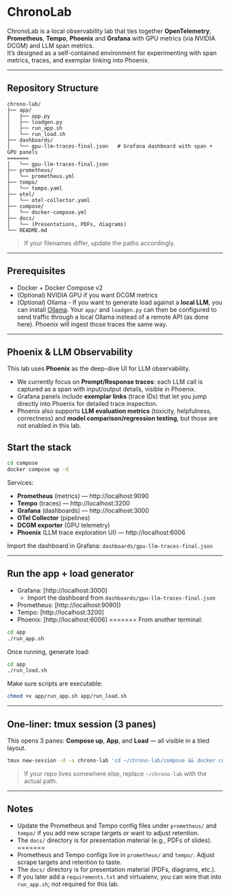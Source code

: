 # ChronoLab

ChronoLab is a local observability lab that ties together **OpenTelemetry**, **Prometheus**, **Tempo**, **Phoenix** and **Grafana** with GPU metrics (via NVIDIA DCGM) and LLM span metrics.  
It’s designed as a self-contained environment for experimenting with span metrics, traces, and exemplar linking into Phoenix.

---

## Repository Structure

```
chrono-lab/
├── app/
│   ├── app.py
│   ├── loadgen.py
│   ├── run_app.sh
│   └── run_load.sh
├── dashboards/
│   └── gpu-llm-traces-final.json   # Grafana dashboard with span + GPU panels
=======
│   └── gpu-llm-traces-final.json
├── prometheus/
│   └── prometheus.yml
├── tempo/
│   └── tempo.yaml
├── otel/
│   └── otel-collector.yaml
├── compose/
│   └── docker-compose.yml
├── docs/
│   └── (Presentations, PDFs, diagrams)
└── README.md
```

> If your filenames differ, update the paths accordingly.

---

## Prerequisites

- Docker + Docker Compose v2
- (Optional) NVIDIA GPU if you want DCGM metrics
- (Optional) Ollama - If you want to generate load against a **local LLM**, you can install [Ollama](https://ollama.com/). Your `app/` and `loadgen.py` can then be configured to send traffic through a local Ollama instead of a remote API (as done here). Phoenix will ingest those traces the same way.

---

## Phoenix & LLM Observability

This lab uses **Phoenix** as the deep-dive UI for LLM observability.

- We currently focus on **Prompt/Response traces**: each LLM call is captured as a span with input/output details, visible in Phoenix.
- Grafana panels include **exemplar links** (trace IDs) that let you jump directly into Phoenix for detailed trace inspection.
- Phoenix also supports **LLM evaluation metrics** (toxicity, helpfulness, correctness) and **model comparison/regression testing**, but those are not enabled in this lab.
  
## Start the stack

```bash
cd compose
docker compose up -d
```

Services:
- **Prometheus** (metrics) — http://localhost:9090
- **Tempo** (traces) — http://localhost:3200
- **Grafana** (dashboards) — http://localhost:3000
- **OTel Collector** (pipelines)
- **DCGM exporter** (GPU telemetry)
- **Phoenix** (LLM trace exploration UI) — http://localhost:6006


Import the dashboard in Grafana: `dashboards/gpu-llm-traces-final.json`

---

## Run the app + load generator

- Grafana: [http://localhost:3000]
  - Import the dashboard from `dashboards/gpu-llm-traces-final.json`  
- Prometheus: [http://localhost:9090])  
- Tempo: [http://localhost:3200]
- Phoenix: [http://localhost:6006]
=======
From another terminal:

```bash
cd app
./run_app.sh
```

Once running, generate load:

```bash
cd app
./run_load.sh
```

Make sure scripts are executable:
```bash
chmod +x app/run_app.sh app/run_load.sh
```

---

## One-liner: tmux session (3 panes)

This opens 3 panes: **Compose up**, **App**, and **Load** — all visible in a tiled layout.

```bash
tmux new-session -d -s chrono-lab 'cd ~/chrono-lab/compose && docker compose up -d' \;   split-window -h 'cd ~/chrono-lab/app && ./run_app.sh' \;   split-window -v 'cd ~/chrono-lab/app && ./run_load.sh' \;   select-layout tiled \; attach
```

> If your repo lives somewhere else, replace `~/chrono-lab` with the actual path.

---

## Notes

- Update the Prometheus and Tempo config files under `prometheus/` and `tempo/` if you add new scrape targets or want to adjust retention.  
- The `docs/` directory is for presentation material (e.g., PDFs of slides).  
=======
- Prometheus and Tempo configs live in `prometheus/` and `tempo/`. Adjust scrape targets and retention to taste.
- The `docs/` directory is for presentation material (PDFs, diagrams, etc.).
- If you later add a `requirements.txt` and virtualenv, you can wire that into `run_app.sh`; not required for this lab.

